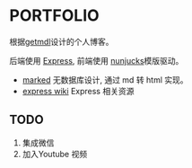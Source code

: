 # PORTFOLIO
根据[getmdl](https://getmdl.io/templates/index.html)设计的个人博客。

后端使用 [Express](https://expressjs.com/), 前端使用 [nunjucks](https://mozilla.github.io/nunjucks/)模版驱动。

- [marked](https://github.com/chjj/marked) 无数据库设计, 通过 md 转 html 实现。
- [express wiki](https://github.com/expressjs/express/wiki) Express 相关资源

## TODO
1. 集成微信
2. 加入Youtube 视频